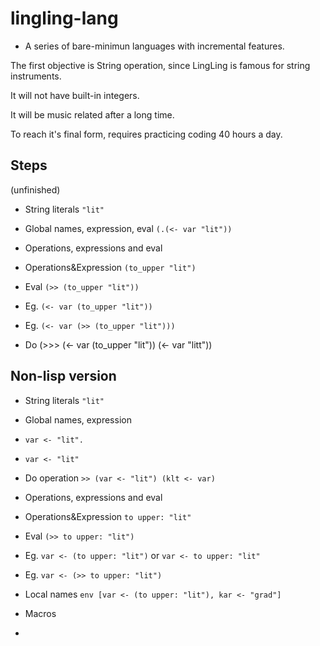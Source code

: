 # lingling-lang

* A series of bare-minimun languages with incremental features.

The first objective is String operation, since LingLing is famous for string instruments. 

It will not have built-in integers.

It will be music related after a long time.

To reach it's final form, requires practicing coding 40 hours a day.

## Steps
(unfinished)
* String literals `"lit"`

* Global names, expression, eval `(.(<- var "lit"))`

* Operations, expressions and eval

- Operations&Expression `(to_upper "lit")`

- Eval `(>> (to_upper "lit"))`

- Eg. `(<- var (to_upper "lit"))`

- Eg. `(<- var (>> (to_upper "lit")))`

* Do (>>> (<- var (to_upper "lit")) (<- var "litt"))

## Non-lisp version
* String literals `"lit"`

* Global names, expression

- `var <- "lit".`

- `var <- "lit"`

* Do operation `>> (var <- "lit") (klt <- var)`

* Operations, expressions and eval

- Operations&Expression `to upper: "lit"`

- Eval `(>> to upper: "lit")`

- Eg. `var <- (to upper: "lit")` or `var <- to upper: "lit"`

- Eg. `var <- (>> to upper: "lit")`

* Local names `env [var <- (to upper: "lit"), kar <- "grad"]`

* Macros

* 
